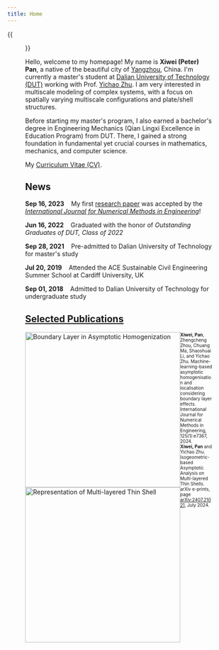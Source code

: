 ```yaml
---
title: Home
---
```


{{<figure src="/figures/Xiwei_Portrait.JPG" title="Me at Jinji Lake in Suzhou, Summer 2023 (Credit goes to Jiayi)" width="500">}}

Hello, welcome to my homepage! My name is **Xiwei (Peter) Pan**, a native of the beautiful city of [Yangzhou](https://en.wikipedia.org/wiki/Yangzhou), China. I'm currently a master's student at [Dalian University of Technology (DUT)](https://www.dlut.edu.cn/) working with Prof. [Yichao Zhu](http://faculty.dlut.edu.cn/zhuyc/zh_CN/index/968943/list/index.htm). I am very interested in multiscale modeling of complex systems, with a focus on spatially varying multiscale configurations and plate/shell structures.

Before starting my master's program, I also earned a bachelor's degree in Engineering Mechanics (Qian Lingxi Excellence in Education Program) from DUT. There, I gained a strong foundation in fundamental yet crucial courses in mathematics, mechanics, and computer science.

My [Curriculum Vitae (CV)](/files/Xiwei_CV.pdf).

## News

<p><b>Sep 16, 2023</b>&nbsp;&nbsp;&nbsp;&nbsp;My first <a href="https://onlinelibrary.wiley.com/doi/abs/10.1002/nme.7367">research paper</a> was accepted by the <a href="https://onlinelibrary.wiley.com/journal/10970207"><em>International Journal for Numerical Methods in Engineering</em></a>!</p>

<p><b>Jun 16, 2022</b>&nbsp;&nbsp;&nbsp;&nbsp;Graduated with the honor of <em>Outstanding Graduates of DUT, Class of 2022</em></p>

<p><b>Sep 28, 2021</b>&nbsp;&nbsp;&nbsp;&nbsp;Pre-admitted to Dalian University of Technology for master's study</p>

<p><b>Jul 20, 2019</b>&nbsp;&nbsp;&nbsp;&nbsp;Attended the ACE Sustainable Civil Engineering Summer School at Cardiff University, UK</p>

<p><b>Sep 01, 2018</b>&nbsp;&nbsp;&nbsp;&nbsp;Admitted to Dalian University of Technology for undergraduate study</p>

## [Selected Publications](https://xiweipan.vercel.app/en/projects/)

<div>
	<div style="float: left">
		<img src="/figures/BL.png" alt="Boundary Layer in Asymptotic Homogenization" width="350"/>
	</div>
	<div style="font-size: 10px">
		<b>Xiwei, Pan</b>, Zhengcheng Zhou, Chuang Ma, Shaoshuai Li, and Yichao Zhu. Machine-learning-based asymptotic homogenisation and localisation considering boundary layer effects. International Journal for Numerical Methods in Engineering, 125(1):e7367, 2024.
	</div>
</div>

<div>
	<div style="float: left">
		<img src="/figures/Shell.png" alt="Representation of Multi-layered Thin Shell" width="350"/>
	</div>
	<div style="font-size: 10px">
		<b>Xiwei, Pan</b> and Yichao Zhu. Isogeometric-based Asymptotic Analysis on Multi-layered Thin Shells. arXiv e-prints, page <a href="https://arxiv.org/abs/2407.21021v1">arXiv:2407.21021</a>, July 2024.
	</div>
</div>
